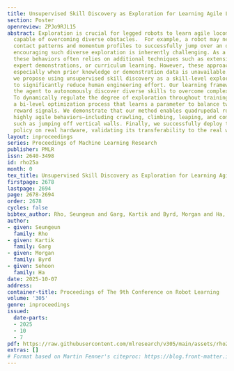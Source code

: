 ```yaml
---
title: Unsupervised Skill Discovery as Exploration for Learning Agile Locomotion
section: Poster
openreview: ZPJo9RJL15
abstract: Exploration is crucial for legged robots to learn agile locomotion behaviors
  capable of overcoming diverse obstacles.  For example, a robot may need to try different
  contact patterns and momentum profiles to successfully jump over an obstacle—but
  encouraging such diverse exploration is inherently challenging. As a result, training
  these behaviors often relies on additional techniques such as extensive reward engineering,
  expert demonstrations, or curriculum learning. However, these approaches limit generalizability,
  especially when prior knowledge or demonstration data is unavailable. In this work,
  we propose using unsupervised skill discovery as a skill-level exploration strategy
  to significantly reduce human engineering effort. Our learning framework enables
  the agent to autonomously discover diverse skills to overcome complex obstacles.
  To dynamically regulate the degree of exploration throughout training, we introduce
  a bi-level optimization process that learns a parameter to balance two distinct
  reward signals. We demonstrate that our method enables quadrupedal robots to acquire
  highly agile behaviors—including crawling, climbing, leaping, and complex maneuvers
  such as jumping off vertical walls. Finally, we successfully deploy the learned
  policy on real hardware, validating its transferability to the real world.
layout: inproceedings
series: Proceedings of Machine Learning Research
publisher: PMLR
issn: 2640-3498
id: rho25a
month: 0
tex_title: Unsupervised Skill Discovery as Exploration for Learning Agile Locomotion
firstpage: 2678
lastpage: 2694
page: 2678-2694
order: 2678
cycles: false
bibtex_author: Rho, Seungeun and Garg, Kartik and Byrd, Morgan and Ha, Sehoon
author:
- given: Seungeun
  family: Rho
- given: Kartik
  family: Garg
- given: Morgan
  family: Byrd
- given: Sehoon
  family: Ha
date: 2025-10-07
address:
container-title: Proceedings of The 9th Conference on Robot Learning
volume: '305'
genre: inproceedings
issued:
  date-parts:
  - 2025
  - 10
  - 7
pdf: https://raw.githubusercontent.com/mlresearch/v305/main/assets/rho25a/rho25a.pdf
extras: []
# Format based on Martin Fenner's citeproc: https://blog.front-matter.io/posts/citeproc-yaml-for-bibliographies/
---
```

